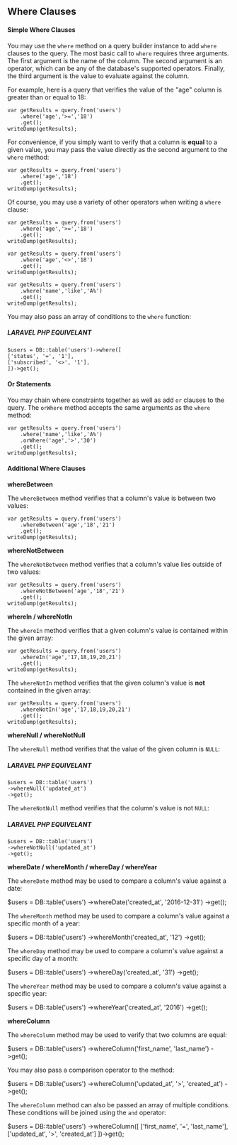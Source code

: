 ## Where Clauses

#### Simple Where Clauses

You may use the `where` method on a query builder instance to add `where` clauses to the query. The most basic call to `where` requires three arguments. The first argument is the name of the column. The second argument is an operator, which can be any of the database's supported operators. Finally, the third argument is the value to evaluate against the column.

For example, here is a query that verifies the value of the "age" column is greater than or equal to 18:
```
var getResults = query.from('users')
    .where('age','>=','18')
    .get();
writeDump(getResults);

```


For convenience, if you simply want to verify that a column is **equal** to a given value, you may pass the value directly as the second argument to the `where` method:
```
var getResults = query.from('users')
    .where('age','18')
    .get();
writeDump(getResults);

```


Of course, you may use a variety of other operators when writing a `where` clause:


```
var getResults = query.from('users')
    .where('age','>=','18')
    .get();
writeDump(getResults);

var getResults = query.from('users')
    .where('age','<>','18')
    .get();
writeDump(getResults);

var getResults = query.from('users')
    .where('name','like','A%')
    .get();
writeDump(getResults);

```

You may also pass an array of conditions to the `where` function:

##### LARAVEL PHP EQUIVELANT
```
$users = DB::table('users')->where([
['status', '=', '1'],
['subscribed', '<>', '1'],
])->get();
```

#### Or Statements

You may chain where constraints together as well as add `or` clauses to the query. The `orWhere` method accepts the same arguments as the `where` method:


```
var getResults = query.from('users')
    .where('name','like','A%')
    .orWhere('age','>','30')
    .get();
writeDump(getResults);
```
#### Additional Where Clauses

**whereBetween**

The `whereBetween` method verifies that a column's value is between two values:

```
var getResults = query.from('users')
    .whereBetween('age','18','21')
    .get();
writeDump(getResults);
```
**whereNotBetween**

The `whereNotBetween` method verifies that a column's value lies outside of two values:

```
var getResults = query.from('users')
    .whereNotBetween('age','18','21')
    .get();
writeDump(getResults);
```


**whereIn / whereNotIn**

The `whereIn` method verifies that a given column's value is contained within the given array:

```
var getResults = query.from('users')
    .whereIn('age','17,18,19,20,21')
    .get();
writeDump(getResults);
```
The `whereNotIn` method verifies that the given column's value is **not** contained in the given array:

```
var getResults = query.from('users')
    .whereNotIn('age','17,18,19,20,21')
    .get();
writeDump(getResults);
```


**whereNull / whereNotNull**

The `whereNull` method verifies that the value of the given column is `NULL`:
##### LARAVEL PHP EQUIVELANT
```
$users = DB::table('users')
->whereNull('updated_at')
->get();
```

The `whereNotNull` method verifies that the column's value is not `NULL`:

##### LARAVEL PHP EQUIVELANT
```
$users = DB::table('users')
->whereNotNull('updated_at')
->get();
```

**whereDate / whereMonth / whereDay / whereYear**

The `whereDate` method may be used to compare a column's value against a date:

$users = DB::table('users')
->whereDate('created_at', '2016-12-31')
->get();

The `whereMonth` method may be used to compare a column's value against a specific month of a year:

$users = DB::table('users')
->whereMonth('created_at', '12')
->get();

The `whereDay` method may be used to compare a column's value against a specific day of a month:

$users = DB::table('users')
->whereDay('created_at', '31')
->get();

The `whereYear` method may be used to compare a column's value against a specific year:

$users = DB::table('users')
->whereYear('created_at', '2016')
->get();

**whereColumn**

The `whereColumn` method may be used to verify that two columns are equal:

$users = DB::table('users')
->whereColumn('first_name', 'last_name')
->get();

You may also pass a comparison operator to the method:

$users = DB::table('users')
->whereColumn('updated_at', '>', 'created_at')
->get();

The `whereColumn` method can also be passed an array of multiple conditions. These conditions will be joined using the `and` operator:

$users = DB::table('users')
->whereColumn([
['first_name', '=', 'last_name'],
['updated_at', '>', 'created_at']
])->get();

